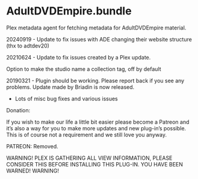 # AdultDVDEmpire.bundle
Plex metadata agent for fetching metadata for AdultDVDEmpire material.

20240919 - Update to fix issues with ADE changing their website structure (thx to adtdev20)

20210624 - Update to fix issues created by a Plex update.

Option to make the studio name a collection tag, off by default

20190321 - Plugin should be working. Please report back if you see any problems. Update made by Briadin is now released.

- Lots of misc bug fixes and various issues
    
Donation:

If you wish to make our life a little bit easier please become a Patreon and it’s also a way for you to make more updates and new plug-in’s possible. This is of course not a requirement and we still love you anyway.

PATREON: Removed.

WARNING!
PLEX IS GATHERING ALL VIEW INFORMATION, PLEASE CONSIDER THIS BEFORE INSTALLING THIS PLUG-IN. YOU HAVE BEEN WARNED!
WARNING!
